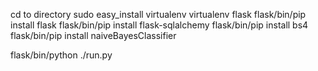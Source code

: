 cd to directory
sudo easy_install virtualenv
virtualenv flask
flask/bin/pip install flask
flask/bin/pip install flask-sqlalchemy
flask/bin/pip install bs4
flask/bin/pip install naiveBayesClassifier

flask/bin/python ./run.py
